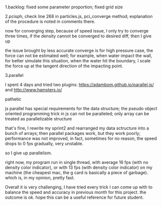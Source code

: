 

1.backlog: fixed some parameter proportion; fixed grid size


2.pcisph, check line 268 in particles.js, pci_converge method; explanation of the procedure is noted in comments there.

now for converging step, because of speed issue, I only try to converge three times, if the density cannot be converged to desired diff, then I give up

the issue brought by less accurate converge is for high pressure case, the force can not be estimated well; for example, when water impact the wall, for better simulate this situation, when the water hit the boundary, I scale the force up at the tangent direction of the impacting point.


3.parallel

I spent 4 days and tried two plugins:
https://adambom.github.io/parallel.js/
and
http://www.hamsters.io/

pathetic

js parallel has special requirements for the data structure; the pseudo object oriented programming trick in js can not be paralleled; only array can be treated as parallelizable structure

that's fine, I rewrite my sprint2 and rearranged my data sctructure into a bunch of arrays; then parallel packages work, but they work poorly; performance was not improved, in fact, sometimes for no reason, the speed drops to 0 fps gradually, very unstable.

so I give up parallelism.


right now, my program run in single thread, with average 16 fps (with no density color indicator), or with 13 fps (with density color indicator) on my machine (the cheapest mac, the g card is basically a piece of garbage). which is, in my opinion, pretty fast.

Overall it is very challenging, I have tried every trick I can come up with to balance the speed and accuracy in previous month for this project. the outcome is ok. hope this can be a useful reference for future student.




